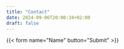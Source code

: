```yaml
---
title: "Contact"
date: 2024-09-06T20:00:34+02:00
draft: false
---
```


{{< form name="Name" button="Submit" >}}
